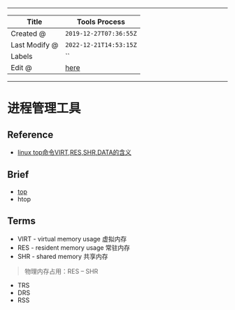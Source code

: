 -----

| Title         | Tools Process                                       |
| ------------- | --------------------------------------------------- |
| Created @     | `2019-12-27T07:36:55Z`                              |
| Last Modify @ | `2022-12-21T14:53:15Z`                              |
| Labels        | \`\`                                                |
| Edit @        | [here](https://github.com/junxnone/linux/issues/32) |

-----

# 进程管理工具

## Reference

  - [linux top命令VIRT,RES,SHR,DATA的含义](https://javawind.net/p131)

## Brief

  - [top](/Linux_Tools_top)
  - htop

## Terms

  - VIRT - virtual memory usage 虚拟内存
  - RES - resident memory usage 常驻内存
  - SHR - shared memory 共享内存

> 物理内存占用：RES – SHR

  - TRS
  - DRS
  - RSS
